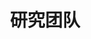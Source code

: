 ---
title: 研究团队

type: landing

sections:
  - block: people
    content:
      title: 研究团队
      # Choose which groups/teams of users to display.
      #   Edit `user_groups` in each user's profile to add them to one or more of these groups.
      user_groups:
          - 主要研究员
          - 研究员
          - 研究生
          - 行政人员
          - 访问学者
          - 校友
      sort_by: Params.last_name
      sort_ascending: true
    design:
      show_interests: false
      show_role: true
      show_social: true
---